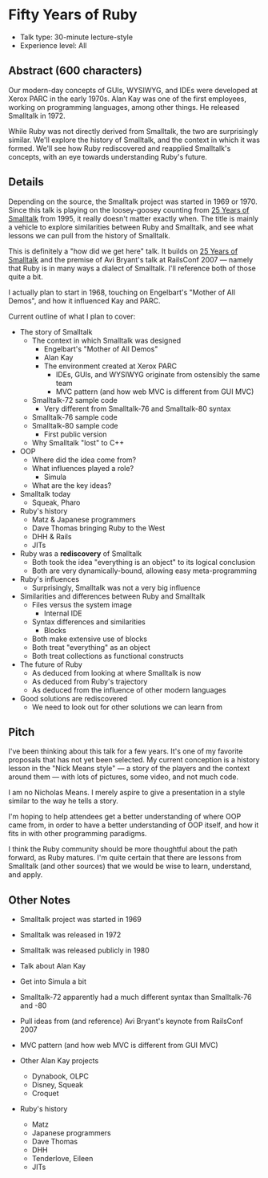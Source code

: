 # Fifty Years of Ruby

- Talk type: 30-minute lecture-style
- Experience level: All

## Abstract (600 characters)

Our modern-day concepts of GUIs, WYSIWYG, and IDEs were developed at Xerox PARC in the early 1970s. Alan Kay was one of the first employees, working on programming languages, among other things. He released Smalltalk in 1972.

While Ruby was not directly derived from Smalltalk, the two are surprisingly similar. We'll explore the history of Smalltalk, and the context in which it was formed. We'll see how Ruby rediscovered and reapplied Smalltalk's concepts, with an eye towards understanding Ruby's future.

## Details

Depending on the source, the Smalltalk project was started in 1969 or 1970. Since this talk is playing on the loosey-goosey counting from [25 Years of Smalltalk](https://web.archive.org/web/20130612055149/http://www.mojowire.com/TravelsWithSmalltalk/DaveThomas-TravelsWithSmalltalk.htm) from 1995, it really doesn't matter exactly when. The title is mainly a vehicle to explore similarities between Ruby and Smalltalk, and see what lessons we can pull from the history of Smalltalk.

This is definitely a "how did we get here" talk. It builds on [25 Years of Smalltalk](https://web.archive.org/web/20130612055149/http://www.mojowire.com/TravelsWithSmalltalk/DaveThomas-TravelsWithSmalltalk.htm) and the premise of Avi Bryant's talk at RailsConf 2007 — namely that Ruby is in many ways a dialect of Smalltalk. I'll reference both of those quite a bit.

I actually plan to start in 1968, touching on Engelbart's "Mother of All Demos", and how it influenced Kay and PARC.

Current outline of what I plan to cover:

- The story of Smalltalk
    - The context in which Smalltalk was designed
        - Engelbart's "Mother of All Demos"
        - Alan Kay
        - The environment created at Xerox PARC
            - IDEs, GUIs, and WYSIWYG originate from ostensibly the same team
            - MVC pattern (and how web MVC is different from GUI MVC)
    - Smalltalk-72 sample code
        - Very different from Smalltalk-76 and Smalltalk-80 syntax
    - Smalltalk-76 sample code
    - Smalltalk-80 sample code
        - First public version
    - Why Smalltalk "lost" to C++
- OOP
    - Where did the idea come from?
    - What influences played a role?
        - Simula
    - What are the key ideas?
- Smalltalk today
    - Squeak, Pharo
- Ruby's history
    - Matz & Japanese programmers
    - Dave Thomas bringing Ruby to the West
    - DHH & Rails
    - JITs
- Ruby was a **rediscovery** of Smalltalk
    - Both took the idea "everything is an object" to its logical conclusion
    - Both are very dynamically-bound, allowing easy meta-programming
- Ruby's influences
    - Surprisingly, Smalltalk was not a very big influence
- Similarities and differences between Ruby and Smalltalk
    - Files versus the system image
        - Internal IDE
    - Syntax differences and similarities
        - Blocks
    - Both make extensive use of blocks
    - Both treat "everything" as an object
    - Both treat collections as functional constructs
- The future of Ruby
    - As deduced from looking at where Smalltalk is now
    - As deduced from Ruby's trajectory
    - As deduced from the influence of other modern languages
- Good solutions are rediscovered
    - We need to look out for other solutions we can learn from

## Pitch

I've been thinking about this talk for a few years. It's one of my favorite proposals that has not yet been selected. My current conception is a history lesson in the "Nick Means style" — a story of the players and the context around them — with lots of pictures, some video, and not much code.

I am no Nicholas Means. I merely aspire to give a presentation in a style similar to the way he tells a story.

I'm hoping to help attendees get a better understanding of where OOP came from, in order to have a better understanding of OOP itself, and how it fits in with other programming paradigms.

I think the Ruby community should be more thoughtful about the path forward, as Ruby matures. I'm quite certain that there are lessons from Smalltalk (and other sources) that we would be wise to learn, understand, and apply.


## Other Notes

- Smalltalk project was started in 1969
- Smalltalk was released in 1972
- Smalltalk was released publicly in 1980

- Talk about Alan Kay
- Get into Simula a bit
- Smalltalk-72 apparently had a much different syntax than Smalltalk-76 and -80
- Pull ideas from (and reference) Avi Bryant's keynote from RailsConf 2007
- MVC pattern (and how web MVC is different from GUI MVC)

- Other Alan Kay projects
    - Dynabook, OLPC
    - Disney, Squeak
    - Croquet
- Ruby's history
    - Matz
    - Japanese programmers
    - Dave Thomas
    - DHH
    - Tenderlove, Eileen
    - JITs
